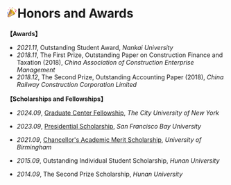 # <a> <img src="../../images/congrad.webp" width="25" alt="img"></a>Honors and Awards

**【Awards】**

- *2021.11*, Outstanding Student Award, *Nankai University*
- *2018.11*, The First Prize, Outstanding Paper on Construction Finance and Taxation (2018), *China Association of Construction Enterprise Management*
- *2018.12*, The Second Prize, Outstanding Accounting Paper (2018), *China Railway Construction Corporation Limited*

**【Scholarships and Fellowships】**

- *2024.09*,  [Graduate Center Fellowship](https://www.gc.cuny.edu/fellowships-and-financial-aid/doctoral-student-funding/prospective-doctoral-student-funding#graduate-center-fellowship-gcf), *The City University of New York*

- *2023.09*,  [Presidential Scholarship](https://www.sfbu.edu/admissions/scholarships/graduate-scholarships), *San Francisco Bay University*

- *2021.09*,  [Chancellor's Academic Merit Scholarship](https://www.birmingham.ac.uk/dubai/study/fees-and-funding/scholarships), *University of Birmingham*

- *2015.09*,  Outstanding Individual Student Scholarship, *Hunan University*

- *2014.09*,  The Second Prize Scholarship, *Hunan University*

  

